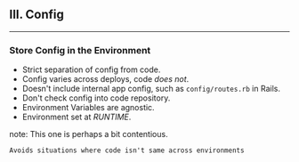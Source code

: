 ##  III. Config
----

### Store Config in the Environment

* Strict separation of config from code. 
* Config varies across deploys, code _does not_. 
* Doesn't include internal app config, such as `config/routes.rb` in Rails. 
* Don't check config into code repository. 
* Environment Variables are agnostic. 
* Environment set at _RUNTIME_. 

note:
    This one is perhaps a bit contentious.

	Avoids situations where code isn't same across environments

	
